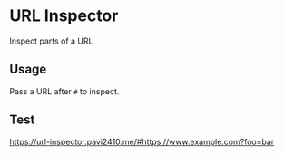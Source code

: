 # URL Inspector
Inspect parts of a URL

## Usage
Pass a URL after `#` to inspect.

## Test
https://url-inspector.pavi2410.me/#https://www.example.com?foo=bar
